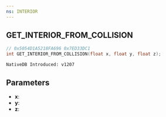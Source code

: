 ```yaml
---
ns: INTERIOR
---
```

## GET_INTERIOR_FROM_COLLISION

```c
// 0x5054D1A5218FA696 0x7ED33DC1
int GET_INTERIOR_FROM_COLLISION(float x, float y, float z);
```

```
NativeDB Introduced: v1207
```

## Parameters
* **x**:
* **y**:
* **z**:
